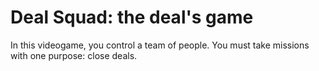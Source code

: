 Deal Squad: the deal's game
=========

In this videogame, you control a team of people. You must take missions with one purpose: close deals.
